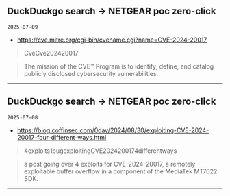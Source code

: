 ## DuckDuckgo search -> NETGEAR poc zero-click
`2025-07-09`

* https://cve.mitre.org/cgi-bin/cvename.cgi?name=CVE-2024-20017

<blockquote>
 CveCve202420017
</blockquote>
<blockquote>
The mission of the CVE™ Program is to identify, define, and catalog publicly disclosed cybersecurity vulnerabilities.
</blockquote>

---

## DuckDuckgo search -> NETGEAR poc zero-click
`2025-07-08`

* https://blog.coffinsec.com/0day/2024/08/30/exploiting-CVE-2024-20017-four-different-ways.html

<blockquote>
 4exploits1bugexploitingCVE2024200174differentways
</blockquote>
<blockquote>
a post going over 4 exploits for CVE-2024-20017, a remotely exploitable buffer overflow in a component of the MediaTek MT7622 SDK.
</blockquote>

---

